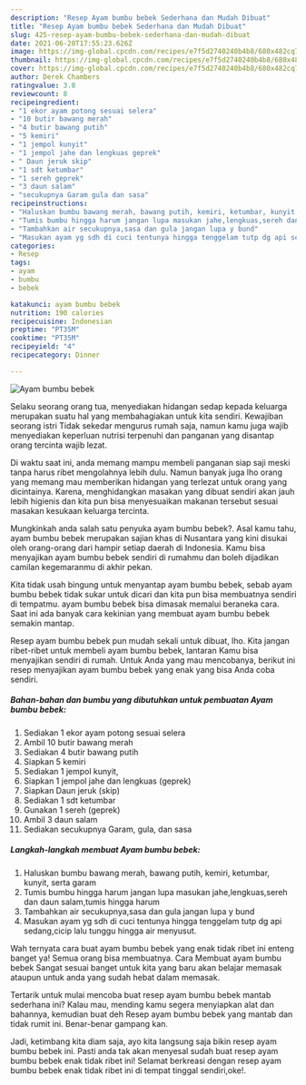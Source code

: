 ```yaml
---
description: "Resep Ayam bumbu bebek Sederhana dan Mudah Dibuat"
title: "Resep Ayam bumbu bebek Sederhana dan Mudah Dibuat"
slug: 425-resep-ayam-bumbu-bebek-sederhana-dan-mudah-dibuat
date: 2021-06-20T17:55:23.626Z
image: https://img-global.cpcdn.com/recipes/e7f5d2740240b4b8/680x482cq70/ayam-bumbu-bebek-foto-resep-utama.jpg
thumbnail: https://img-global.cpcdn.com/recipes/e7f5d2740240b4b8/680x482cq70/ayam-bumbu-bebek-foto-resep-utama.jpg
cover: https://img-global.cpcdn.com/recipes/e7f5d2740240b4b8/680x482cq70/ayam-bumbu-bebek-foto-resep-utama.jpg
author: Derek Chambers
ratingvalue: 3.8
reviewcount: 8
recipeingredient:
- "1 ekor ayam potong sesuai selera"
- "10 butir bawang merah"
- "4 butir bawang putih"
- "5 kemiri"
- "1 jempol kunyit"
- "1 jempol jahe dan lengkuas geprek"
- " Daun jeruk skip"
- "1 sdt ketumbar"
- "1 sereh geprek"
- "3 daun salam"
- "secukupnya Garam gula dan sasa"
recipeinstructions:
- "Haluskan bumbu bawang merah, bawang putih, kemiri, ketumbar, kunyit, serta garam"
- "Tumis bumbu hingga harum jangan lupa masukan jahe,lengkuas,sereh dan daun salam,tumis hingga harum"
- "Tambahkan air secukupnya,sasa dan gula jangan lupa y bund"
- "Masukan ayam yg sdh di cuci tentunya hingga tenggelam tutp dg api sedang,cicip lalu tunggu hingga air menyusut."
categories:
- Resep
tags:
- ayam
- bumbu
- bebek

katakunci: ayam bumbu bebek 
nutrition: 190 calories
recipecuisine: Indonesian
preptime: "PT35M"
cooktime: "PT35M"
recipeyield: "4"
recipecategory: Dinner

---
```



![Ayam bumbu bebek](https://img-global.cpcdn.com/recipes/e7f5d2740240b4b8/680x482cq70/ayam-bumbu-bebek-foto-resep-utama.jpg)

Selaku seorang orang tua, menyediakan hidangan sedap kepada keluarga merupakan suatu hal yang membahagiakan untuk kita sendiri. Kewajiban seorang istri Tidak sekedar mengurus rumah saja, namun kamu juga wajib menyediakan keperluan nutrisi terpenuhi dan panganan yang disantap orang tercinta wajib lezat.

Di waktu  saat ini, anda memang mampu membeli panganan siap saji meski tanpa harus ribet mengolahnya lebih dulu. Namun banyak juga lho orang yang memang mau memberikan hidangan yang terlezat untuk orang yang dicintainya. Karena, menghidangkan masakan yang dibuat sendiri akan jauh lebih higienis dan kita pun bisa menyesuaikan makanan tersebut sesuai masakan kesukaan keluarga tercinta. 



Mungkinkah anda salah satu penyuka ayam bumbu bebek?. Asal kamu tahu, ayam bumbu bebek merupakan sajian khas di Nusantara yang kini disukai oleh orang-orang dari hampir setiap daerah di Indonesia. Kamu bisa menyajikan ayam bumbu bebek sendiri di rumahmu dan boleh dijadikan camilan kegemaranmu di akhir pekan.

Kita tidak usah bingung untuk menyantap ayam bumbu bebek, sebab ayam bumbu bebek tidak sukar untuk dicari dan kita pun bisa membuatnya sendiri di tempatmu. ayam bumbu bebek bisa dimasak memalui beraneka cara. Saat ini ada banyak cara kekinian yang membuat ayam bumbu bebek semakin mantap.

Resep ayam bumbu bebek pun mudah sekali untuk dibuat, lho. Kita jangan ribet-ribet untuk membeli ayam bumbu bebek, lantaran Kamu bisa menyajikan sendiri di rumah. Untuk Anda yang mau mencobanya, berikut ini resep menyajikan ayam bumbu bebek yang enak yang bisa Anda coba sendiri.

<!--inarticleads1-->

##### Bahan-bahan dan bumbu yang dibutuhkan untuk pembuatan Ayam bumbu bebek:

1. Sediakan 1 ekor ayam potong sesuai selera
1. Ambil 10 butir bawang merah
1. Sediakan 4 butir bawang putih
1. Siapkan 5 kemiri
1. Sediakan 1 jempol kunyit,
1. Siapkan 1 jempol jahe dan lengkuas (geprek)
1. Siapkan  Daun jeruk (skip)
1. Sediakan 1 sdt ketumbar
1. Gunakan 1 sereh (geprek)
1. Ambil 3 daun salam
1. Sediakan secukupnya Garam, gula, dan sasa




<!--inarticleads2-->

##### Langkah-langkah membuat Ayam bumbu bebek:

1. Haluskan bumbu bawang merah, bawang putih, kemiri, ketumbar, kunyit, serta garam
1. Tumis bumbu hingga harum jangan lupa masukan jahe,lengkuas,sereh dan daun salam,tumis hingga harum
1. Tambahkan air secukupnya,sasa dan gula jangan lupa y bund
1. Masukan ayam yg sdh di cuci tentunya hingga tenggelam tutp dg api sedang,cicip lalu tunggu hingga air menyusut.




Wah ternyata cara buat ayam bumbu bebek yang enak tidak ribet ini enteng banget ya! Semua orang bisa membuatnya. Cara Membuat ayam bumbu bebek Sangat sesuai banget untuk kita yang baru akan belajar memasak ataupun untuk anda yang sudah hebat dalam memasak.

Tertarik untuk mulai mencoba buat resep ayam bumbu bebek mantab sederhana ini? Kalau mau, mending kamu segera menyiapkan alat dan bahannya, kemudian buat deh Resep ayam bumbu bebek yang mantab dan tidak rumit ini. Benar-benar gampang kan. 

Jadi, ketimbang kita diam saja, ayo kita langsung saja bikin resep ayam bumbu bebek ini. Pasti anda tak akan menyesal sudah buat resep ayam bumbu bebek enak tidak ribet ini! Selamat berkreasi dengan resep ayam bumbu bebek enak tidak ribet ini di tempat tinggal sendiri,oke!.

